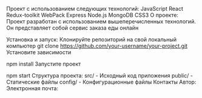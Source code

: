 Проект с использованием следующих технологий:
JavaScript
React
Redux-toolkit
WebPack
Express
Node.js
MongoDB
CSS3
О проекте:
Проект разработан с использованием вышеперечисленных технологий. Он представляет собой сервис заказа еды онлайн

Установка и запуск:
Клонируйте репозиторий на свой локальный компьютер
git clone https://github.com/your-username/your-project.git
Установите зависимости

npm install
Запустите проект

npm start
Структура проекта:
src/ - Исходный код приложения
public/ - Статические файлы
config/ - Конфигурационные файлы
Контакты
Автор: 
Электронная почта: 

